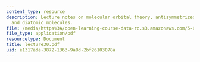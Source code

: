 ```yaml
---
content_type: resource
description: Lecture notes on molecular orbital theory, antisymmetrized wavefunctions,
  and diatomic molecules.
file: /media/https%3A/open-learning-course-data-rc.s3.amazonaws.com/5-61-physical-chemistry-fall-2007/e1317ade387213639a8d2bf26103078a_lecture30.pdf
file_type: application/pdf
resourcetype: Document
title: lecture30.pdf
uid: e1317ade-3872-1363-9a8d-2bf26103078a
---
```

